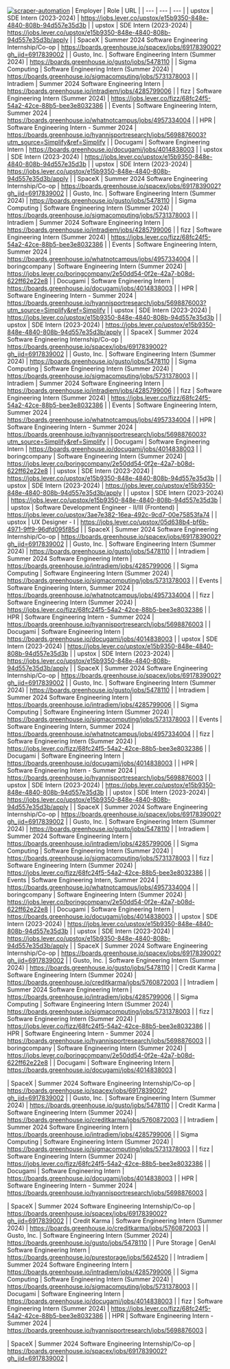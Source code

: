 [![scraper-automation](https://github.com/azad-ali786/Intern_JobOpenings/actions/workflows/scraper-automation.yml/badge.svg)](https://github.com/azad-ali786/Intern_JobOpenings/actions/workflows/scraper-automation.yml)
| Employer | Role | URL |
| --- | --- | --- |
| upstox | SDE Intern (2023-2024) | https://jobs.lever.co/upstox/e15b9350-848e-4840-808b-94d557e35d3b |
| upstox | SDE Intern (2023-2024) | https://jobs.lever.co/upstox/e15b9350-848e-4840-808b-94d557e35d3b/apply |
| SpaceX | Summer 2024 Software Engineering Internship/Co-op | https://boards.greenhouse.io/spacex/jobs/6917839002?gh_jid=6917839002 |
| Gusto, Inc. | Software Engineering Intern (Summer 2024) | https://boards.greenhouse.io/gusto/jobs/5478110 |
| Sigma Computing | Software Engineering Intern (Summer 2024) | https://boards.greenhouse.io/sigmacomputing/jobs/5731378003 |
| Intradiem | Summer 2024 Software Engineering Intern | https://boards.greenhouse.io/intradiem/jobs/4285799006 |
| fizz | Software Engineering Intern (Summer 2024) | https://jobs.lever.co/fizz/68fc24f5-54a2-42ce-88b5-bee3e8032386 |
| Events | Software Engineering Intern, Summer 2024 | https://boards.greenhouse.io/whatnotcampus/jobs/4957334004 |
| HPR | Software Engineering Intern - Summer 2024 | https://boards.greenhouse.io/hyannisportresearch/jobs/5698876003?utm_source=Simplify&ref=Simplify |
| Docugami | Software Engineering Intern | https://boards.greenhouse.io/docugami/jobs/4014838003 |
| upstox | SDE Intern (2023-2024) | https://jobs.lever.co/upstox/e15b9350-848e-4840-808b-94d557e35d3b |
| upstox | SDE Intern (2023-2024) | https://jobs.lever.co/upstox/e15b9350-848e-4840-808b-94d557e35d3b/apply |
| SpaceX | Summer 2024 Software Engineering Internship/Co-op | https://boards.greenhouse.io/spacex/jobs/6917839002?gh_jid=6917839002 |
| Gusto, Inc. | Software Engineering Intern (Summer 2024) | https://boards.greenhouse.io/gusto/jobs/5478110 |
| Sigma Computing | Software Engineering Intern (Summer 2024) | https://boards.greenhouse.io/sigmacomputing/jobs/5731378003 |
| Intradiem | Summer 2024 Software Engineering Intern | https://boards.greenhouse.io/intradiem/jobs/4285799006 |
| fizz | Software Engineering Intern (Summer 2024) | https://jobs.lever.co/fizz/68fc24f5-54a2-42ce-88b5-bee3e8032386 |
| Events | Software Engineering Intern, Summer 2024 | https://boards.greenhouse.io/whatnotcampus/jobs/4957334004 |
| boringcompany | Software Engineering Intern (Summer 2024) | https://jobs.lever.co/boringcompany/2e50dd54-0f2e-42a7-b08d-622ff62e22e8 |
| Docugami | Software Engineering Intern | https://boards.greenhouse.io/docugami/jobs/4014838003 |
| HPR | Software Engineering Intern - Summer 2024 | https://boards.greenhouse.io/hyannisportresearch/jobs/5698876003?utm_source=Simplify&ref=Simplify |
| upstox | SDE Intern (2023-2024) | https://jobs.lever.co/upstox/e15b9350-848e-4840-808b-94d557e35d3b |
| upstox | SDE Intern (2023-2024) | https://jobs.lever.co/upstox/e15b9350-848e-4840-808b-94d557e35d3b/apply |
| SpaceX | Summer 2024 Software Engineering Internship/Co-op | https://boards.greenhouse.io/spacex/jobs/6917839002?gh_jid=6917839002 |
| Gusto, Inc. | Software Engineering Intern (Summer 2024) | https://boards.greenhouse.io/gusto/jobs/5478110 |
| Sigma Computing | Software Engineering Intern (Summer 2024) | https://boards.greenhouse.io/sigmacomputing/jobs/5731378003 |
| Intradiem | Summer 2024 Software Engineering Intern | https://boards.greenhouse.io/intradiem/jobs/4285799006 |
| fizz | Software Engineering Intern (Summer 2024) | https://jobs.lever.co/fizz/68fc24f5-54a2-42ce-88b5-bee3e8032386 |
| Events | Software Engineering Intern, Summer 2024 | https://boards.greenhouse.io/whatnotcampus/jobs/4957334004 |
| HPR | Software Engineering Intern - Summer 2024 | https://boards.greenhouse.io/hyannisportresearch/jobs/5698876003?utm_source=Simplify&ref=Simplify |
| Docugami | Software Engineering Intern | https://boards.greenhouse.io/docugami/jobs/4014838003 |
| boringcompany | Software Engineering Intern (Summer 2024) | https://jobs.lever.co/boringcompany/2e50dd54-0f2e-42a7-b08d-622ff62e22e8 |
| upstox | SDE Intern (2023-2024) | https://jobs.lever.co/upstox/e15b9350-848e-4840-808b-94d557e35d3b |
| upstox | SDE Intern (2023-2024) | https://jobs.lever.co/upstox/e15b9350-848e-4840-808b-94d557e35d3b/apply |
| upstox | SDE Intern (2023-2024) | https://jobs.lever.co/upstox/e15b9350-848e-4840-808b-94d557e35d3b |
| upstox | Software Development Engineer - II/III (Frontend) | https://jobs.lever.co/upstox/3ae7e382-16ea-492c-9cd7-00e75853fa74 |
| upstox | UX Designer - I | https://jobs.lever.co/upstox/05d638b4-bf6b-4971-9ff9-96dfd095f85d |
| SpaceX | Summer 2024 Software Engineering Internship/Co-op | https://boards.greenhouse.io/spacex/jobs/6917839002?gh_jid=6917839002 |
| Gusto, Inc. | Software Engineering Intern (Summer 2024) | https://boards.greenhouse.io/gusto/jobs/5478110 |
| Intradiem | Summer 2024 Software Engineering Intern | https://boards.greenhouse.io/intradiem/jobs/4285799006 |
| Sigma Computing | Software Engineering Intern (Summer 2024) | https://boards.greenhouse.io/sigmacomputing/jobs/5731378003 |
| Events | Software Engineering Intern, Summer 2024 | https://boards.greenhouse.io/whatnotcampus/jobs/4957334004 |
| fizz | Software Engineering Intern (Summer 2024) | https://jobs.lever.co/fizz/68fc24f5-54a2-42ce-88b5-bee3e8032386 |
| HPR | Software Engineering Intern - Summer 2024 | https://boards.greenhouse.io/hyannisportresearch/jobs/5698876003 |
| Docugami | Software Engineering Intern | https://boards.greenhouse.io/docugami/jobs/4014838003 |
| upstox | SDE Intern (2023-2024) | https://jobs.lever.co/upstox/e15b9350-848e-4840-808b-94d557e35d3b |
| upstox | SDE Intern (2023-2024) | https://jobs.lever.co/upstox/e15b9350-848e-4840-808b-94d557e35d3b/apply |
| SpaceX | Summer 2024 Software Engineering Internship/Co-op | https://boards.greenhouse.io/spacex/jobs/6917839002?gh_jid=6917839002 |
| Gusto, Inc. | Software Engineering Intern (Summer 2024) | https://boards.greenhouse.io/gusto/jobs/5478110 |
| Intradiem | Summer 2024 Software Engineering Intern | https://boards.greenhouse.io/intradiem/jobs/4285799006 |
| Sigma Computing | Software Engineering Intern (Summer 2024) | https://boards.greenhouse.io/sigmacomputing/jobs/5731378003 |
| Events | Software Engineering Intern, Summer 2024 | https://boards.greenhouse.io/whatnotcampus/jobs/4957334004 |
| fizz | Software Engineering Intern (Summer 2024) | https://jobs.lever.co/fizz/68fc24f5-54a2-42ce-88b5-bee3e8032386 |
| Docugami | Software Engineering Intern | https://boards.greenhouse.io/docugami/jobs/4014838003 |
| HPR | Software Engineering Intern - Summer 2024 | https://boards.greenhouse.io/hyannisportresearch/jobs/5698876003 |
| upstox | SDE Intern (2023-2024) | https://jobs.lever.co/upstox/e15b9350-848e-4840-808b-94d557e35d3b |
| upstox | SDE Intern (2023-2024) | https://jobs.lever.co/upstox/e15b9350-848e-4840-808b-94d557e35d3b/apply |
| SpaceX | Summer 2024 Software Engineering Internship/Co-op | https://boards.greenhouse.io/spacex/jobs/6917839002?gh_jid=6917839002 |
| Gusto, Inc. | Software Engineering Intern (Summer 2024) | https://boards.greenhouse.io/gusto/jobs/5478110 |
| Intradiem | Summer 2024 Software Engineering Intern | https://boards.greenhouse.io/intradiem/jobs/4285799006 |
| Sigma Computing | Software Engineering Intern (Summer 2024) | https://boards.greenhouse.io/sigmacomputing/jobs/5731378003 |
| fizz | Software Engineering Intern (Summer 2024) | https://jobs.lever.co/fizz/68fc24f5-54a2-42ce-88b5-bee3e8032386 |
| Events | Software Engineering Intern, Summer 2024 | https://boards.greenhouse.io/whatnotcampus/jobs/4957334004 |
| boringcompany | Software Engineering Intern (Summer 2024) | https://jobs.lever.co/boringcompany/2e50dd54-0f2e-42a7-b08d-622ff62e22e8 |
| Docugami | Software Engineering Intern | https://boards.greenhouse.io/docugami/jobs/4014838003 |
| upstox | SDE Intern (2023-2024) | https://jobs.lever.co/upstox/e15b9350-848e-4840-808b-94d557e35d3b |
| upstox | SDE Intern (2023-2024) | https://jobs.lever.co/upstox/e15b9350-848e-4840-808b-94d557e35d3b/apply |
| SpaceX | Summer 2024 Software Engineering Internship/Co-op | https://boards.greenhouse.io/spacex/jobs/6917839002?gh_jid=6917839002 |
| Gusto, Inc. | Software Engineering Intern (Summer 2024) | https://boards.greenhouse.io/gusto/jobs/5478110 |
| Credit Karma | Software Engineering Intern (Summer 2024) | https://boards.greenhouse.io/creditkarma/jobs/5760872003 |
| Intradiem | Summer 2024 Software Engineering Intern | https://boards.greenhouse.io/intradiem/jobs/4285799006 |
| Sigma Computing | Software Engineering Intern (Summer 2024) | https://boards.greenhouse.io/sigmacomputing/jobs/5731378003 |
| fizz | Software Engineering Intern (Summer 2024) | https://jobs.lever.co/fizz/68fc24f5-54a2-42ce-88b5-bee3e8032386 |
| HPR | Software Engineering Intern - Summer 2024 | https://boards.greenhouse.io/hyannisportresearch/jobs/5698876003 |
| boringcompany | Software Engineering Intern (Summer 2024) | https://jobs.lever.co/boringcompany/2e50dd54-0f2e-42a7-b08d-622ff62e22e8 |
| Docugami | Software Engineering Intern | https://boards.greenhouse.io/docugami/jobs/4014838003 |

| SpaceX | Summer 2024 Software Engineering Internship/Co-op | https://boards.greenhouse.io/spacex/jobs/6917839002?gh_jid=6917839002 |
| Gusto, Inc. | Software Engineering Intern (Summer 2024) | https://boards.greenhouse.io/gusto/jobs/5478110 |
| Credit Karma | Software Engineering Intern (Summer 2024) | https://boards.greenhouse.io/creditkarma/jobs/5760872003 |
| Intradiem | Summer 2024 Software Engineering Intern | https://boards.greenhouse.io/intradiem/jobs/4285799006 |
| Sigma Computing | Software Engineering Intern (Summer 2024) | https://boards.greenhouse.io/sigmacomputing/jobs/5731378003 |
| fizz | Software Engineering Intern (Summer 2024) | https://jobs.lever.co/fizz/68fc24f5-54a2-42ce-88b5-bee3e8032386 |
| Docugami | Software Engineering Intern | https://boards.greenhouse.io/docugami/jobs/4014838003 |
| HPR | Software Engineering Intern - Summer 2024 | https://boards.greenhouse.io/hyannisportresearch/jobs/5698876003 |

| SpaceX | Summer 2024 Software Engineering Internship/Co-op | https://boards.greenhouse.io/spacex/jobs/6917839002?gh_jid=6917839002 |
| Credit Karma | Software Engineering Intern (Summer 2024) | https://boards.greenhouse.io/creditkarma/jobs/5760872003 |
| Gusto, Inc. | Software Engineering Intern (Summer 2024) | https://boards.greenhouse.io/gusto/jobs/5478110 |
| Pure Storage | GenAI Software Engineering Intern | https://boards.greenhouse.io/purestorage/jobs/5624520 |
| Intradiem | Summer 2024 Software Engineering Intern | https://boards.greenhouse.io/intradiem/jobs/4285799006 |
| Sigma Computing | Software Engineering Intern (Summer 2024) | https://boards.greenhouse.io/sigmacomputing/jobs/5731378003 |
| Docugami | Software Engineering Intern | https://boards.greenhouse.io/docugami/jobs/4014838003 |
| fizz | Software Engineering Intern (Summer 2024) | https://jobs.lever.co/fizz/68fc24f5-54a2-42ce-88b5-bee3e8032386 |
| HPR | Software Engineering Intern - Summer 2024 | https://boards.greenhouse.io/hyannisportresearch/jobs/5698876003 |

| SpaceX | Summer 2024 Software Engineering Internship/Co-op | https://boards.greenhouse.io/spacex/jobs/6917839002?gh_jid=6917839002 |